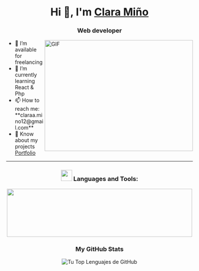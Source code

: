 <h1 align="center">Hi 👋, I'm <a href="" target="_blank">Clara Miño</a></h1>
<h3 align="center">Web developer</h3>

<div>
    <img align="right" height="300" width="400" alt="GIF" src="https://camo.githubusercontent.com/2a85a3fe4bc2747c3d6114596fbecf23279aacbc4ad08977c7e2e5ab86d2691d/68747470733a2f2f63646e2e6472696262626c652e636f6d2f75736572732f313237373331322f73637265656e73686f74732f31343733333239382f6d656469612f33396231303435653539333733373538376464363065343263383432326431662e676966">

<ul>
        <li>🤝 I’m available for freelancing</li>
        <li>🌱 I’m currently learning React & Php</li>
        <li>📫 How to reach me: **claraa.mino12@gmail.com**</li>
        <li>📄 Know about my projects <a href="" target="_blank">Portfolio</a></li>
    </ul>
</div>
<hr>

<h3 align="center">
    <img src="https://media.giphy.com/media/iY8CRBdQXODJSCERIr/giphy.gif" width="30" height="30">
    Languages and Tools:
</h3>
<p align="center">
    <img width="500px" src="https://skillicons.dev/icons?i=java,react,php,js,html,css,sass,bootstrap,git,docker&perline=5" height="130px" />
</p>


<div align="center">
    <h3>My GitHub Stats</h3>
    <p>
        <img align="center" src="https://github-readme-stats.vercel.app/api/top-langs?username=ClaraMino1&show_icons=true&theme=dark&locale=en&layout=compact" alt="Tu Top Lenguajes de GitHub" />
    </p>
</div>
